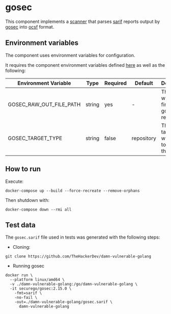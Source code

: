 # gosec

This component implements a [scanner](https://github.com/smithy-security/smithy/blob/main/sdk/component/component.go)
that parses [sarif](https://sarifweb.azurewebsites.net/) reports output
by [gosec](https://github.com/securego/gosec) into [ocsf](https://github.com/ocsf) format.

## Environment variables

The component uses environment variables for configuration.

It requires the component
environment variables defined [here](https://github.com/smithy-security/smithy/blob/main/sdk/README.md#component) as well
as the following:

| Environment Variable     | Type   | Required | Default    | Description                                             |
|--------------------------|--------|----------|------------|---------------------------------------------------------|
| GOSEC\_RAW\_OUT\_FILE\_PATH  | string | yes      | -          | The path where to find the gosec report                 |
| GOSEC\_TARGET\_TYPE         | string | false    | repository | The type of target that was used to generate the report |

## How to run

Execute:

```shell
docker-compose up --build --force-recreate --remove-orphans
```

Then shutdown with:

```shell
docker-compose down --rmi all
```

## Test data

The `gosec.sarif` file used in tests was generated with the following steps:

* Cloning:

```shell
git clone https://github.com/TheHackerDev/damn-vulnerable-golang
```

* Running gosec

```shell
docker run \
  --platform linux/amd64 \
  -v ./damn-vulnerable-golang:/go/damn-vulnerable-golang \
  -it securego/gosec:2.15.0 \
    -fmt=sarif \
    -no-fail \
    -out=./damn-vulnerable-golang/gosec.sarif \
      damn-vulnerable-golang
```
